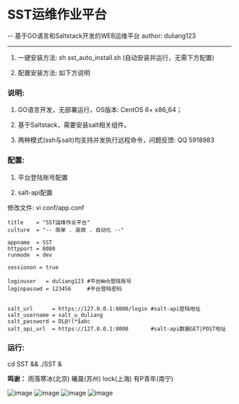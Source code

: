 # SST运维作业平台

-- 基于GO语言和Saltstack开发的WEB运维平台 author: duliang123

---

1. 一键安装方法: sh sst_auto_install.sh (自动安装并运行，无需下方配置)

2. 配置安装方法: 如下方说明

### 说明:

1. GO语言开发，无部署运行，OS版本: CentOS 6+ x86_64；

2. 基于Saltstack，需要安装salt相关组件。

3. 两种模式(ssh与salt)均支持并发执行远程命令，问题反馈: QQ 5918983


### 配置:

1. 平台登陆账号配置

2. salt-api配置

修改文件: vi conf/app.conf 

    title    = "SST运维作业平台"
    culture  = "-- 简单 . 高效 . 自动化 --"

    appname  = SST
    httpport = 8080
    runmode  = dev

    sessionon = true

    loginuser   = duliang123 #平台Web登陆账号
    loginpasswd = 123456     #平台登陆密码 


    salt_url      = https://127.0.0.1:8000/login #salt-api登陆地址
    salt_username = salt_u_duliang
    salt_password = DL@!(*$abc
    salt_api_url  = https://127.0.0.1:8000       #salt-api数据GET|POST地址

### 运行:
cd SST && ./SST &


**鸣谢：**
雨落寒冰(北京) 曦晨(苏州) lock(上海) 有P青年(南宁)

![image](https://github.com/duliang123/SST/blob/master/screenshot/screenshot1.jpg)
![image](https://github.com/duliang123/SST/blob/master/screenshot/screenshot.jpg)
![image](https://github.com/duliang123/SST/blob/master/screenshot/screenshot2.jpg)
![image](https://github.com/duliang123/SST/blob/master/screenshot/screenshot3.jpg)
